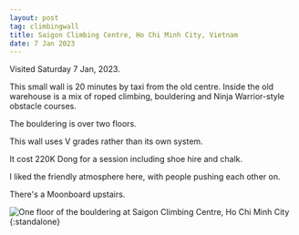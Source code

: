 ```yaml
---
layout: post
tag: climbingwall
title: Saigon Climbing Centre, Ho Chi Minh City, Vietnam
date: 7 Jan 2023
---
```


Visited Saturday 7 Jan, 2023.

This small wall is 20 minutes by taxi from the old centre. Inside the old warehouse is a mix of roped climbing, bouldering and Ninja Warrior-style obstacle courses.

The bouldering is over two floors.

This wall uses V grades rather than its own system.

It cost 220K Dong for a session including shoe hire and chalk.

I liked the friendly atmosphere here, with people pushing each other on.

There's a Moonboard upstairs.

![One floor of the bouldering at Saigon Climbing Centre, Ho Chi Minh City](/images/saigon-climbing-centre.jpeg){:standalone}
